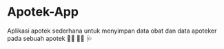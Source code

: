 # Apotek-App
Aplikasi apotek sederhana untuk menyimpan data obat dan data apoteker pada sebuah apotek  :man_health_worker:  :woman_health_worker: :stethoscope:
